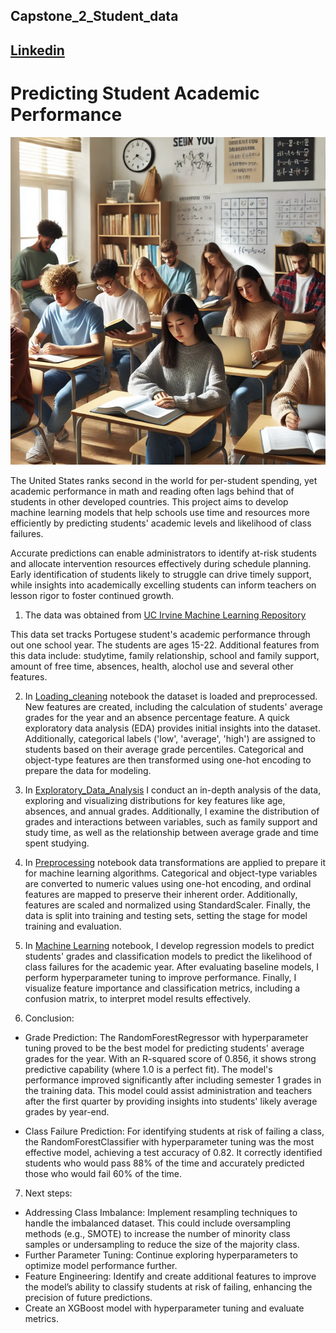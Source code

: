 ## Capstone_2_Student_data
## [Linkedin](https://www.linkedin.com/in/francisco-torres-6a8b65187/)

# Predicting Student Academic Performance

![alt text](image.png)



The United States ranks second in the world for per-student spending, yet academic performance in math and reading often lags behind that of students in other developed countries. This project aims to develop machine learning models that help schools use time and resources more efficiently by predicting students' academic levels and likelihood of class failures.

Accurate predictions can enable administrators to identify at-risk students and allocate intervention resources effectively during schedule planning. Early identification of students likely to struggle can drive timely support, while insights into academically excelling students can inform teachers on lesson rigor to foster continued growth.




1) The data was obtained from [UC Irvine Machine Learning Repository](https://archive.ics.uci.edu/dataset/320/student+performance)

This data set tracks Portugese student's academic performance through out one school year. The students are ages 15-22. Additional features from this data include: studytime, family relationship, school and family support, amount of free time, absences, health, alochol use and several other features. 



2) In [Loading_cleaning](Loading_Cleaning.ipynb) notebook the dataset is loaded and preprocessed. New features are created, including the calculation of students' average grades for the year and an absence percentage feature. A quick exploratory data analysis (EDA) provides initial insights into the dataset. Additionally, categorical labels ('low', 'average', 'high') are assigned to students based on their average grade percentiles. Categorical and object-type features are then transformed using one-hot encoding to prepare the data for modeling.



3) In [Exploratory_Data_Analysis](Exploratory_Data_Analysis.ipynb) I conduct an in-depth analysis of the data, exploring and visualizing distributions for key features like age, absences, and annual grades. Additionally, I examine the distribution of grades and interactions between variables, such as family support and study time, as well as the relationship between average grade and time spent studying.


4) In [Preprocessing](Preprocessing.ipynb) notebook data transformations are applied to prepare it for machine learning algorithms. Categorical and object-type variables are converted to numeric values using one-hot encoding, and ordinal features are mapped to preserve their inherent order. Additionally, features are scaled and normalized using StandardScaler. Finally, the data is split into training and testing sets, setting the stage for model training and evaluation.




5) In [Machine Learning](Machine_Learning.ipynb) notebook, I develop regression models to predict students' grades and classification models to predict the likelihood of class failures for the academic year. After evaluating baseline models, I perform hyperparameter tuning to improve performance. Finally, I visualize feature importance and classification metrics, including a confusion matrix, to interpret model results effectively.

6) Conclusion:
- Grade Prediction: The RandomForestRegressor with hyperparameter tuning proved to be the best model for predicting students' average grades for the year. With an R-squared score of 0.856, it shows strong predictive capability (where 1.0 is a perfect fit). The model's performance improved significantly after including semester 1 grades in the training data. This model could assist administration and teachers after the first quarter by providing insights into students' likely average grades by year-end.

- Class Failure Prediction: For identifying students at risk of failing a class, the RandomForestClassifier with hyperparameter tuning was the most effective model, achieving a test accuracy of 0.82. It correctly identified students who would pass 88% of the time and accurately predicted those who would fail 60% of the time.
   

7) Next steps: 

- Addressing Class Imbalance: Implement resampling techniques to handle the imbalanced dataset. This could include oversampling methods (e.g., SMOTE) to increase the number of minority class samples or undersampling to reduce the size of the majority class.
- Further Parameter Tuning: Continue exploring hyperparameters to optimize model performance further.
- Feature Engineering: Identify and create additional features to improve the model’s ability to classify students at risk of failing, enhancing the precision of future predictions.
- Create an XGBoost model with hyperparameter tuning and evaluate metrics. 
